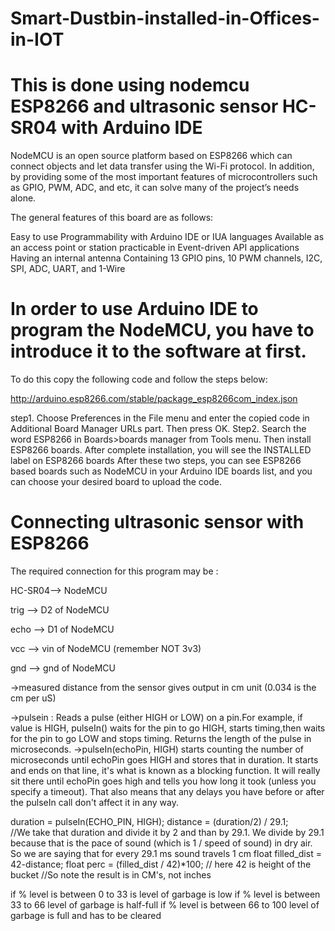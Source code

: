 # Smart-Dustbin-installed-in-Offices-in-IOT

# This is done using nodemcu ESP8266 and ultrasonic sensor HC-SR04 with Arduino IDE
NodeMCU is an open source platform based on ESP8266 which can connect objects and let data transfer using the Wi-Fi protocol. In addition, by providing some of the most important features of microcontrollers such as GPIO, PWM, ADC, and etc, it can solve many of the project’s needs alone.

The general features of this board are as follows:

Easy to use
Programmability with Arduino IDE or IUA languages
Available as an access point or station
practicable in Event-driven API applications
Having an internal antenna
Containing 13 GPIO pins, 10 PWM channels, I2C, SPI, ADC, UART, and 1-Wire


# In order to use Arduino IDE to program the NodeMCU, you have to introduce it to the software at first.

To do this copy the following code and follow the steps below:

http://arduino.esp8266.com/stable/package_esp8266com_index.json

step1. Choose Preferences in the File menu and enter the copied code in Additional Board Manager URLs part. Then press OK.
Step2. Search the word ESP8266 in Boards>boards manager from Tools menu. Then install ESP8266 boards. After complete installation, you will see the INSTALLED label on ESP8266 boards
After these two steps, you can see ESP8266 based boards such as NodeMCU in your Arduino IDE boards list, and you can choose your desired board to upload the code.
# Connecting ultrasonic sensor with ESP8266
The required connection for this program may be :

HC-SR04--> NodeMCU

trig --> D2 of NodeMCU

echo --> D1 of NodeMCU

vcc --> vin of NodeMCU (remember NOT 3v3)

gnd --> gnd of NodeMCU

->measured distance from the sensor gives output in cm unit (0.034 is the cm per uS)

->pulsein : Reads a pulse (either HIGH or LOW) on a pin.For example, if value is HIGH, pulseIn() waits for the pin to go HIGH, starts timing,then waits for the pin to go LOW and stops timing. Returns the length of the pulse in microseconds. 
->pulseIn(echoPin, HIGH) starts counting the number of microseconds until echoPin goes HIGH and stores that in duration.
  It starts and ends on that line, it's what is known as a blocking function. It will really sit there until echoPin goes high and tells you how long it took (unless you specify   a timeout).
  That also means that any delays you have before or after the pulseIn call don't affect it in any way.

duration = pulseIn(ECHO_PIN, HIGH);
distance = (duration/2) / 29.1;  
//We take that duration and divide it by 2 and than by 29.1. We divide by 29.1 because that is the pace of sound (which is 1 / speed of sound) in dry air. So we are saying that for every 29.1 ms sound travels 1 cm
float filled_dist = 42-distance;
float perc = (filled_dist / 42)*100;  // here 42 is height of the bucket
//So note the result is in CM's, not inches

if % level is between 0 to 33 is level of garbage is low
if % level is between 33 to 66 level of garbage is half-full
if % level is between 66 to 100 level of garbage is full and has to be cleared 







